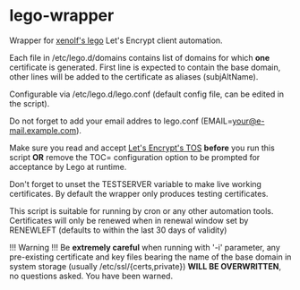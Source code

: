 # lego-wrapper
Wrapper for [xenolf's lego](https://github.com/xenolf/lego) Let's Encrypt client automation.

Each file in /etc/lego.d/domains contains list of domains for which **one** certificate is generated. First line is expected to contain the base domain, other lines will be added to the certificate as aliases (subjAltName).

Configurable via /etc/lego.d/lego.conf (default config file, can be edited in the script).

Do not forget to add your email addres to lego.conf (EMAIL=your@e-mail.example.com).

Make sure you read and accept [Let's Encrypt's TOS](https://letsencrypt.org/documents/LE-SA-v1.0.1-July-27-2015.pdf) **before** you run this script **OR** remove the TOC= configuration option to be prompted for acceptance by Lego at runtime.

Don't forget to unset the TESTSERVER variable to make live working certificates. By default the wrapper only produces testing certificates.

This script is suitable for running by cron or any other automation tools. Certificates will only be renewed when in renewal window set by RENEWLEFT (defaults to within the last 30 days of validity)

!!! Warning !!!
Be **extremely careful** when running with '-i' parameter, any pre-existing certificate and key files bearing the name of the base domain in system storage (usually /etc/ssl/{certs,private}) **WILL BE OVERWRITTEN**, no questions asked. You have been warned.

